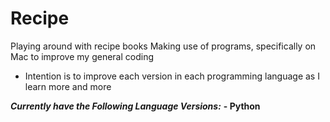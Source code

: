 # Recipe
Playing around with recipe books
Making use of programs, specifically on Mac to improve my general coding
- Intention is to improve each version in each programming language as I learn more and more

___Currently have the Following Language Versions:___
__- Python__

